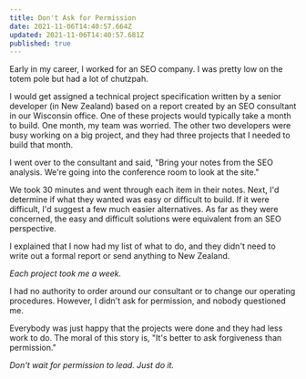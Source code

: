 ```yaml
---
title: Don't Ask for Permission
date: 2021-11-06T14:40:57.664Z
updated: 2021-11-06T14:40:57.681Z
published: true
---
```

Early in my career, I worked for an SEO company. I was pretty low on the totem pole but had a lot of chutzpah.

I would get assigned a technical project specification written by a senior developer (in New Zealand) based on a report created by an SEO consultant in our Wisconsin office. One of these projects would typically take a month to build.
One month, my team was worried. The other two developers were busy working on a big project, and they had three projects that I needed to build that month.

I went over to the consultant and said, "Bring your notes from the SEO analysis. We're going into the conference room to look at the site."

We took 30 minutes and went through each item in their notes. Next, I'd determine if what they wanted was easy or difficult to build. If it were difficult, I'd suggest a few much easier alternatives. As far as they were concerned, the easy and difficult solutions were equivalent from an SEO perspective.

I explained that I now had my list of what to do, and they didn't need to write out a formal report or send anything to New Zealand.

*Each project took me a week.*

I had no authority to order around our consultant or to change our operating procedures. However, I didn't ask for permission, and nobody questioned me.

Everybody was just happy that the projects were done and they had less work to do.
The moral of this story is, "It's better to ask forgiveness than permission."

*Don't wait for permission to lead. Just do it.*